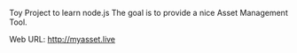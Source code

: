 Toy Project to learn node.js
The goal is to provide a nice Asset Management Tool.

Web URL: http://myasset.live
